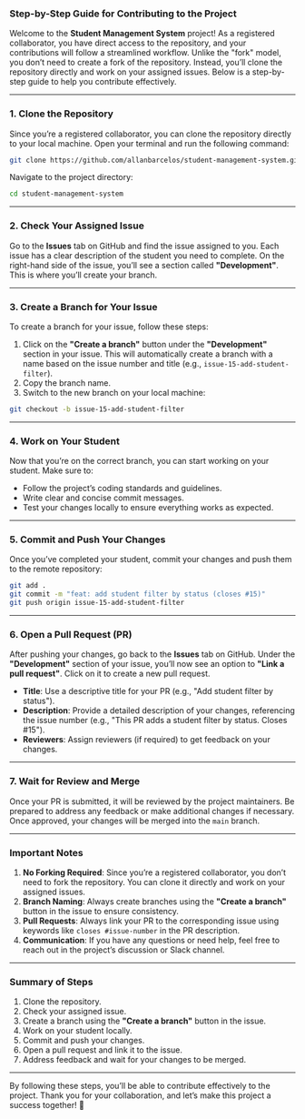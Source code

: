 ### **Step-by-Step Guide for Contributing to the Project**

Welcome to the **Student Management System** project! As a registered collaborator, you have direct access to the repository, and your contributions will follow a streamlined workflow. Unlike the "fork" model, you don’t need to create a fork of the repository. Instead, you’ll clone the repository directly and work on your assigned issues. Below is a step-by-step guide to help you contribute effectively.

---

### **1. Clone the Repository**
Since you’re a registered collaborator, you can clone the repository directly to your local machine. Open your terminal and run the following command:

```bash
git clone https://github.com/allanbarcelos/student-management-system.git
```

Navigate to the project directory:

```bash
cd student-management-system
```

---

### **2. Check Your Assigned Issue**
Go to the **Issues** tab on GitHub and find the issue assigned to you. Each issue has a clear description of the student you need to complete. On the right-hand side of the issue, you’ll see a section called **"Development"**. This is where you’ll create your branch.

---

### **3. Create a Branch for Your Issue**
To create a branch for your issue, follow these steps:
1. Click on the **"Create a branch"** button under the **"Development"** section in your issue. This will automatically create a branch with a name based on the issue number and title (e.g., `issue-15-add-student-filter`).
2. Copy the branch name.
3. Switch to the new branch on your local machine:

```bash
git checkout -b issue-15-add-student-filter
```

---

### **4. Work on Your Student**
Now that you’re on the correct branch, you can start working on your student. Make sure to:
- Follow the project’s coding standards and guidelines.
- Write clear and concise commit messages.
- Test your changes locally to ensure everything works as expected.

---

### **5. Commit and Push Your Changes**
Once you’ve completed your student, commit your changes and push them to the remote repository:

```bash
git add .
git commit -m "feat: add student filter by status (closes #15)"
git push origin issue-15-add-student-filter
```

---

### **6. Open a Pull Request (PR)**
After pushing your changes, go back to the **Issues** tab on GitHub. Under the **"Development"** section of your issue, you’ll now see an option to **"Link a pull request"**. Click on it to create a new pull request.

- **Title**: Use a descriptive title for your PR (e.g., "Add student filter by status").
- **Description**: Provide a detailed description of your changes, referencing the issue number (e.g., "This PR adds a student filter by status. Closes #15").
- **Reviewers**: Assign reviewers (if required) to get feedback on your changes.

---

### **7. Wait for Review and Merge**
Once your PR is submitted, it will be reviewed by the project maintainers. Be prepared to address any feedback or make additional changes if necessary. Once approved, your changes will be merged into the `main` branch.

---

### **Important Notes**
1. **No Forking Required**: Since you’re a registered collaborator, you don’t need to fork the repository. You can clone it directly and work on your assigned issues.
2. **Branch Naming**: Always create branches using the **"Create a branch"** button in the issue to ensure consistency.
3. **Pull Requests**: Always link your PR to the corresponding issue using keywords like `closes #issue-number` in the PR description.
4. **Communication**: If you have any questions or need help, feel free to reach out in the project’s discussion or Slack channel.

---

### **Summary of Steps**
1. Clone the repository.
2. Check your assigned issue.
3. Create a branch using the **"Create a branch"** button in the issue.
4. Work on your student locally.
5. Commit and push your changes.
6. Open a pull request and link it to the issue.
7. Address feedback and wait for your changes to be merged.

---

By following these steps, you’ll be able to contribute effectively to the project. Thank you for your collaboration, and let’s make this project a success together! 🚀